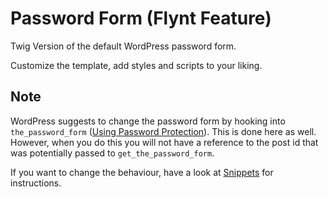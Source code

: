 # Password Form (Flynt Feature)

Twig Version of the default WordPress password form.

Customize the template, add styles and scripts to your liking.

## Note

WordPress suggests to change the password form by hooking into `the_password_form` ([Using Password Protection](https://codex.wordpress.org/Using_Password_Protection#Password_Form_Text)). This is done here as well. However, when you do this you will not have a reference to the post id that was potentially passed to `get_the_password_form`.

If you want to change the behaviour, have a look at [Snippets](./snippets.md) for instructions.
